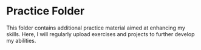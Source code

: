 # Practice Folder
This folder contains additional practice material aimed at enhancing my skills. Here, I will regularly upload exercises and projects to further develop my abilities.
